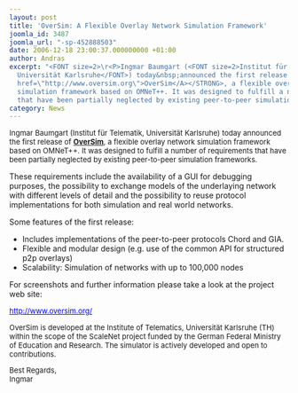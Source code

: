 ```yaml
---
layout: post
title: 'OverSim: A Flexible Overlay Network Simulation Framework'
joomla_id: 3487
joomla_url: "-sp-452888503"
date: 2006-12-18 23:00:37.000000000 +01:00
author: Andras
excerpt: "<FONT size=2>\r<P>Ingmar Baumgart (<FONT size=2>Institut für Telematik,
  Universität Karlsruhe</FONT>) today&nbsp;announced the first release of <STRONG><A
  href=\"http://www.oversim.org\">OverSim</A></STRONG>, a flexible overlay network
  simulation framework based on OMNeT++. It was designed to fulfill a number of requirements
  that have been partially neglected by existing peer-to-peer simulation frameworks.</P></FONT>"
category: News
---
```

<FONT size=2>
<P>Ingmar Baumgart (<FONT size=2>Institut für Telematik, Universität Karlsruhe</FONT>) today&nbsp;announced the first release of <STRONG><A href="http://www.oversim.org">OverSim</A></STRONG>, a flexible overlay network simulation framework based on OMNeT++. It was designed to fulfill a number of requirements that have been partially neglected by existing peer-to-peer simulation frameworks.</P></FONT><P>These requirements include the availability of a GUI for debugging purposes, the possibility to exchange models of the underlaying network with different levels of detail and the possibility to reuse protocol implementations for both simulation and real world networks.</P>
<P>Some features of the first release:</P>
<UL>
<LI>Includes implementations of the peer-to-peer protocols Chord and GIA.
<LI>Flexible and modular design (e.g. use of the common API for structured p2p overlays)
<LI>Scalability: Simulation of networks with up to 100,000 nodes</LI></UL>
<P>For screenshots and further information please take a look at the project web site:</P>
<P><A href="http://www.oversim.org/"><U><FONT color=#0000ff size=2>http://www.oversim.org/</U></FONT></A></P><FONT size=2>
<P>OverSim is developed at the Institute of Telematics, Universität Karlsruhe (TH) within the scope of the ScaleNet project funded by the German Federal Ministry of Education and Research. The simulator is actively developed and open to contributions.</P>
<P>Best Regards,<BR>Ingmar</P></FONT>
